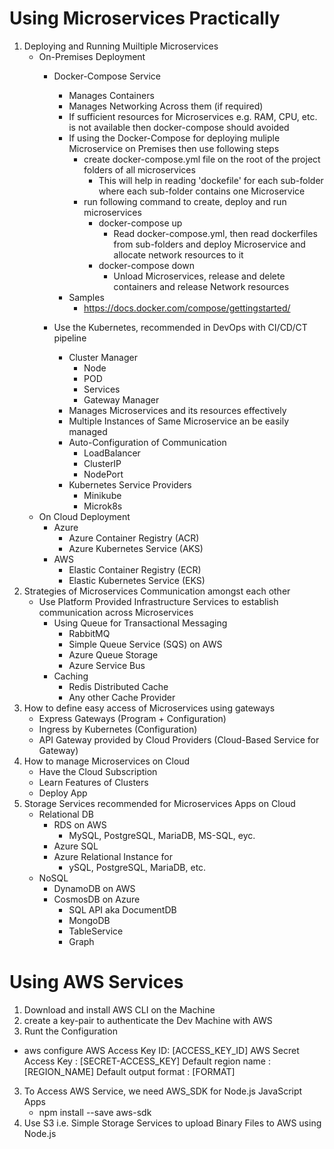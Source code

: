 # Using Microservices Practically 
1. Deploying and Running Muiltiple Microservices
    - On-Premises Deployment
        - Docker-Compose Service    
            - Manages Containers
            - Manages Networking Across them (if required)
            - If sufficient resources for Microservices e.g. RAM, CPU, etc. is not available then docker-compose should avoided
            - If using the Docker-Compose for deploying muliple Microservice on Premises then use following steps
                - create docker-compose.yml file on the root of the project folders of all microservices
                    - This will help in reading 'dockefile' for each sub-folder where each sub-folder contains one Microservice 
                - run following command to create, deploy and run microservices
                    - docker-compose up     
                        - Read docker-compose.yml, then read dockerfiles from sub-folders and deploy Microservice and allocate network resources to it
                    - docker-compose down     
                        - Unload Microservices, release and delete containers and release Network resources
            - Samples
                - https://docs.docker.com/compose/gettingstarted/                 

        - Use the Kubernetes, recommended in DevOps with CI/CD/CT pipeline
            - Cluster Manager
                - Node
                - POD
                - Services
                - Gateway Manager
            - Manages Microservices and its resources effectively
            - Multiple Instances of Same Microservice an be easily managed
            - Auto-Configuration of Communication
                - LoadBalancer
                - ClusterIP
                - NodePort     
            - Kubernetes Service Providers
                - Minikube
                - Microk8s
    - On Cloud Deployment 
        - Azure
            - Azure Container Registry (ACR)
            - Azure Kubernetes Service (AKS)
        - AWS
            - Elastic Container Registry (ECR)
            - Elastic Kubernetes Service (EKS)    
2. Strategies of Microservices Communication amongst each other
    - Use Platform Provided Infrastructure Services to establish communication across Microservices
        - Using Queue for Transactional Messaging
            - RabbitMQ
            - Simple Queue Service (SQS) on AWS
            - Azure Queue Storage
            - Azure Service Bus 
        - Caching
            - Redis Distributed Cache
            - Any other Cache Provider    
3. How to define easy access of Microservices using gateways
    - Express Gateways (Program + Configuration)
    - Ingress by Kubernetes (Configuration)
    - API Gateway provided by Cloud Providers (Cloud-Based Service for Gateway) 
4. How to manage Microservices on Cloud
    - Have the Cloud Subscription
    - Learn Features of Clusters
    - Deploy App
5. Storage Services recommended for Microservices Apps on Cloud
    - Relational DB
        - RDS on AWS
            - MySQL, PostgreSQL, MariaDB, MS-SQL, eyc.
        - Azure SQL
        - Azure Relational Instance for
            - ySQL, PostgreSQL, MariaDB, etc.
    - NoSQL
        - DynamoDB on AWS
        - CosmosDB on Azure
            - SQL API aka DocumentDB
            - MongoDB
            - TableService
            - Graph             

# Using AWS Services

1. Download and install AWS CLI on the Machine
2. create a key-pair to authenticate the Dev Machine with AWS
3. Runt the Configuration
  - aws configure
AWS Access Key ID: [ACCESS_KEY_ID]
AWS Secret Access Key :  [SECRET-ACCESS_KEY]
Default region name : [REGION_NAME]
Default output format : [FORMAT]
 
3. To Access AWS Service, we need AWS_SDK for Node.js JavaScript Apps
    - npm install --save aws-sdk
4. Use S3 i.e. Simple Storage Services to upload Binary Files to AWS using Node.js      